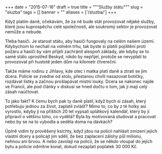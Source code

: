 
+++
date = "2015-07-16"
draft = true
title = """Služby státu"""
slug = "sluzba"
tags = []
banner = ""
aliases = ['/sluzba/']
+++

Když platím daně, očekávám, že za ně bude stát provozovat nějaké služby, které jsou kuprospěchu celé společnosti, ale soukromý sektor je provozovat nemůže a nebude.

Třeba hasiči. Je starost státu, aby hasiči fungovaly na celém našem území. Kdybychom to nechali na volném trhu, tak byste si platili pojištění proti požáru a hasiči by vám přijeli zachránit alespoň základy, ale kdyby se to samé stálo uprostřed Beskyd, nikdo by nepřijel, protože se nevyplatí to provozovat při hustotě jeden dům na kilometr čtvereční.

Takže máme rodinu z Jihlavy, kde otec i matka platí daně a ztratí se jim dcera. Policie se zvedne od stolu, přestanou chvíli nasazovat botičky, rozdávat lístky a začnou prošlapávat místní louky. Dcera se nakonec najde ve Francii, ale pod články v diskusi se hned dočtu o tom, jak ji mají celý zásah naúčtovat.

To jako fakt? K čemu bych pak ty daně platil, když bych si zásah, který potřebuju jednou za život, zaplatil zvlášť? Mimo to, co by z té holky asi vyrostlo, kdyby ji na příštích 20 let vypsali splátkový kalendář, který by ji připravil o většinu toho, co vydělá? Byla by motivovaná studovat a pracovat nebo by se na to vybodla a seděla doma na dávkách?

Úplně vidím ty prověšený ksichty, když jdou na policii nahlásit zmizení jejich vlastní dcery a policajt jim sdělí, že bez zaplacení zálohy půl milionu, nehnou ani brvou. A nebo zavolají na policii, že se někdo vloupal do jejich bytu a policie odmítne konat, dokud nezaplatí poplatek 30 000 Kč.


